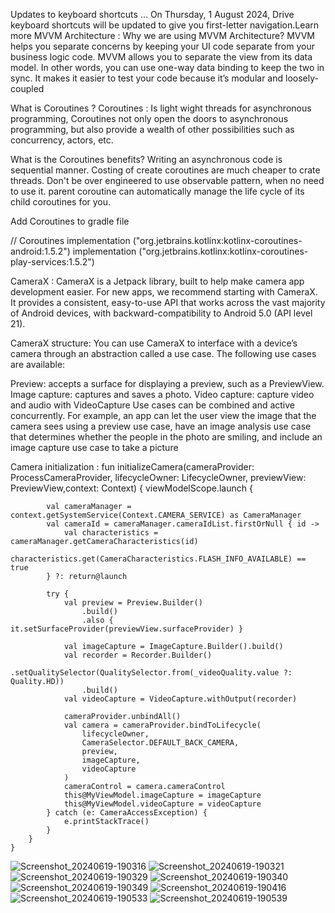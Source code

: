 Updates to keyboard shortcuts … On Thursday, 1 August 2024, Drive keyboard shortcuts will be updated to give you first-letter navigation.Learn more
MVVM Architecture :
Why we are using MVVM Architecture?
MVVM helps you separate concerns by keeping your UI code separate from your business logic code.
MVVM allows you to separate the view from its data model. In other words, you can use one-way data binding to keep the two in sync. It makes it easier to test your code because it’s modular and loosely-coupled

What is Coroutines ?
Coroutines : Is light wight threads for asynchronous programming, Coroutines not only open the doors to asynchronous programming, but also provide a wealth of other possibilities such as concurrency, actors, etc.

What is the Coroutines benefits?
Writing an asynchronous code is sequential manner.
Costing of create coroutines are much cheaper to crate threads.
Don't be over engineered to use observable pattern, when no need to use it.
parent coroutine can automatically manage the life cycle of its child coroutines for you.

Add Coroutines to gradle file

 // Coroutines
    implementation ("org.jetbrains.kotlinx:kotlinx-coroutines-android:1.5.2")
    implementation ("org.jetbrains.kotlinx:kotlinx-coroutines-play-services:1.5.2")
	
CameraX :
CameraX is a Jetpack library, built to help make camera app development easier. For new apps, we recommend starting with CameraX. It provides a consistent, easy-to-use API that works across the vast majority of Android devices, with backward-compatibility to Android 5.0 (API level 21).

CameraX structure:
You can use CameraX to interface with a device’s camera through an abstraction called a use case. The following use cases are available:

Preview: accepts a surface for displaying a preview, such as a PreviewView.
Image capture: captures and saves a photo.
Video capture: capture video and audio with VideoCapture
Use cases can be combined and active concurrently. For example, an app can let the user view the image that the camera sees using a preview use case, have an image analysis use case that determines whether the people in the photo are smiling, and include an image capture use case to take a picture 

Camera initialization :
 fun initializeCamera(cameraProvider: ProcessCameraProvider, lifecycleOwner: LifecycleOwner, previewView: PreviewView,context: Context) {
        viewModelScope.launch {

            val cameraManager = context.getSystemService(Context.CAMERA_SERVICE) as CameraManager
            val cameraId = cameraManager.cameraIdList.firstOrNull { id ->
                val characteristics = cameraManager.getCameraCharacteristics(id)
                characteristics.get(CameraCharacteristics.FLASH_INFO_AVAILABLE) == true
            } ?: return@launch

            try {
                val preview = Preview.Builder()
                    .build()
                    .also { it.setSurfaceProvider(previewView.surfaceProvider) }

                val imageCapture = ImageCapture.Builder().build()
                val recorder = Recorder.Builder()
                    .setQualitySelector(QualitySelector.from(_videoQuality.value ?: Quality.HD))
                    .build()
                val videoCapture = VideoCapture.withOutput(recorder)

                cameraProvider.unbindAll()
                val camera = cameraProvider.bindToLifecycle(
                    lifecycleOwner,
                    CameraSelector.DEFAULT_BACK_CAMERA,
                    preview,
                    imageCapture,
                    videoCapture
                )
                cameraControl = camera.cameraControl
                this@MyViewModel.imageCapture = imageCapture
                this@MyViewModel.videoCapture = videoCapture
            } catch (e: CameraAccessException) {
                e.printStackTrace()
            }
        }
    }



![Screenshot_20240619-190316](https://github.com/Nandini323/CameraApp/assets/145770282/610896f1-13a0-4322-b564-160e046f2867)
![Screenshot_20240619-190321](https://github.com/Nandini323/CameraApp/assets/145770282/42674bf0-9447-496d-bbf9-79def0ecde98)
![Screenshot_20240619-190329](https://github.com/Nandini323/CameraApp/assets/145770282/c2053006-27e4-4318-b4af-1892a735a7a0)
![Screenshot_20240619-190340](https://github.com/Nandini323/CameraApp/assets/145770282/28fd2b2d-381c-4219-bff5-dd025535bdbc)
![Screenshot_20240619-190349](https://github.com/Nandini323/CameraApp/assets/145770282/8255e656-87ca-4f64-904b-933c35a2bc6a)
![Screenshot_20240619-190416](https://github.com/Nandini323/CameraApp/assets/145770282/b24632aa-839d-497b-8984-1c155bad291a)
![Screenshot_20240619-190533](https://github.com/Nandini323/CameraApp/assets/145770282/d696df67-58bd-405d-a541-7e61a4c1a6e5)
![Screenshot_20240619-190539](https://github.com/Nandini323/CameraApp/assets/145770282/16f38be1-268b-4de8-86c6-500ef9a30c09)


